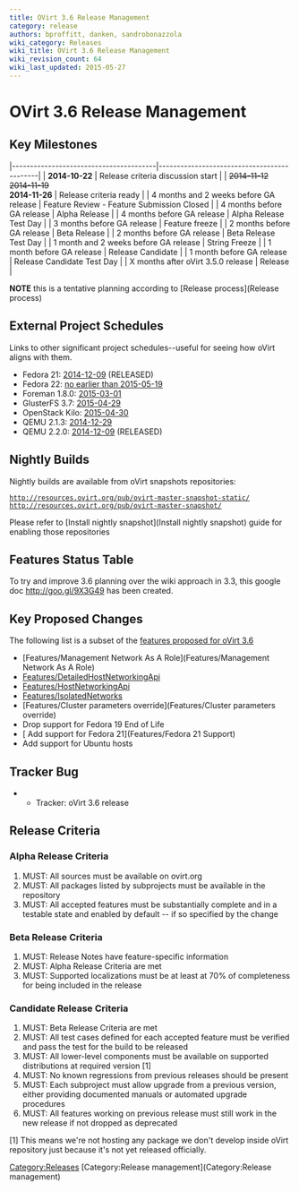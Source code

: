 ```yaml
---
title: OVirt 3.6 Release Management
category: release
authors: bproffitt, danken, sandrobonazzola
wiki_category: Releases
wiki_title: OVirt 3.6 Release Management
wiki_revision_count: 64
wiki_last_updated: 2015-05-27
---
```


# OVirt 3.6 Release Management

## Key Milestones

|----------------------------------------|--------------------------------------------|
| **2014-10-22**                         | Release criteria discussion start          |
| <s>2014-11-12</s>                      
 <s>2014-11-19</s>                       
 **2014-11-26**                          | Release criteria ready                     |
| 4 months and 2 weeks before GA release | Feature Review - Feature Submission Closed |
| 4 months before GA release             | Alpha Release                              |
| 4 months before GA release             | Alpha Release Test Day                     |
| 3 months before GA release             | Feature freeze                             |
| 2 months before GA release             | Beta Release                               |
| 2 months before GA release             | Beta Release Test Day                      |
| 1 month and 2 weeks before GA release  | String Freeze                              |
| 1 month before GA release              | Release Candidate                          |
| 1 month before GA release              | Release Candidate Test Day                 |
| X months after oVirt 3.5.0 release     | Release                                    |

**NOTE** this is a tentative planning according to [Release process](Release process)

## External Project Schedules

Links to other significant project schedules--useful for seeing how oVirt aligns with them.

*   Fedora 21: [2014-12-09](https://fedoraproject.org/wiki/Releases/21/Schedule) (RELEASED)
*   Fedora 22: [no earlier than 2015-05-19](https://fedoraproject.org/wiki/Releases/22/Schedule)
*   Foreman 1.8.0: [2015-03-01](http://projects.theforeman.org/rb/releases/foreman)
*   GlusterFS 3.7: [2015-04-29](http://www.gluster.org/community/documentation/index.php/Planning37)
*   OpenStack Kilo: [2015-04-30](https://wiki.openstack.org/wiki/Kilo_Release_Schedule)
*   QEMU 2.1.3: [2014-12-29](http://wiki.qemu.org/Planning/2.1)
*   QEMU 2.2.0: [2014-12-09](http://wiki.qemu.org/Planning/2.2) (RELEASED)

## Nightly Builds

Nightly builds are available from oVirt snapshots repositories:

[`http://resources.ovirt.org/pub/ovirt-master-snapshot-static/`](http://resources.ovirt.org/pub/ovirt-master-snapshot-static/)
[`http://resources.ovirt.org/pub/ovirt-master-snapshot/`](http://resources.ovirt.org/pub/ovirt-master-snapshot/)

Please refer to [Install nightly snapshot](Install nightly snapshot) guide for enabling those repositories

## Features Status Table

To try and improve 3.6 planning over the wiki approach in 3.3, this google doc <http://goo.gl/9X3G49> has been created.

## Key Proposed Changes

The following list is a subset of the [features proposed for oVirt 3.6](http://www.ovirt.org/Category:OVirt_3.6_Proposed_Feature)

*   [Features/Management Network As A Role](Features/Management Network As A Role)
*   [Features/DetailedHostNetworkingApi](Features/DetailedHostNetworkingApi)
*   [Features/HostNetworkingApi](Features/HostNetworkingApi)
*   [Features/IsolatedNetworks](Features/IsolatedNetworks)
*   [Features/Cluster parameters override](Features/Cluster parameters override)
*   Drop support for Fedora 19 End of Life
*   [ Add support for Fedora 21](Features/Fedora 21 Support)
*   Add support for Ubuntu hosts

## Tracker Bug

*   - Tracker: oVirt 3.6 release

## Release Criteria

### Alpha Release Criteria

1.  MUST: All sources must be available on ovirt.org
2.  MUST: All packages listed by subprojects must be available in the repository
3.  MUST: All accepted features must be substantially complete and in a testable state and enabled by default -- if so specified by the change

### Beta Release Criteria

1.  MUST: Release Notes have feature-specific information
2.  MUST: Alpha Release Criteria are met
3.  MUST: Supported localizations must be at least at 70% of completeness for being included in the release

### Candidate Release Criteria

1.  MUST: Beta Release Criteria are met
2.  MUST: All test cases defined for each accepted feature must be verified and pass the test for the build to be released
3.  MUST: All lower-level components must be available on supported distributions at required version [1]
4.  MUST: No known regressions from previous releases should be present
5.  MUST: Each subproject must allow upgrade from a previous version, either providing documented manuals or automated upgrade procedures
6.  MUST: All features working on previous release must still work in the new release if not dropped as deprecated

[1] This means we're not hosting any package we don't develop inside oVirt repository just because it's not yet released officially.

<Category:Releases> [Category:Release management](Category:Release management)
